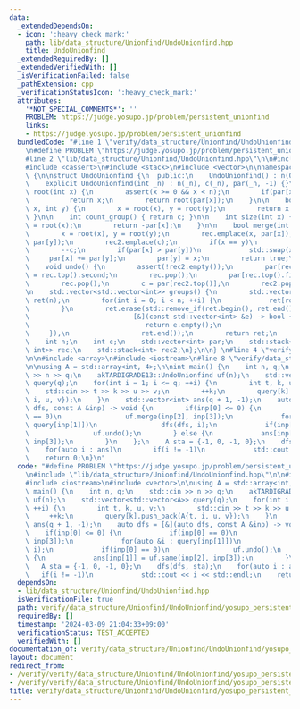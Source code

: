 ```yaml
---
data:
  _extendedDependsOn:
  - icon: ':heavy_check_mark:'
    path: lib/data_structure/Unionfind/UndoUnionfind.hpp
    title: UndoUnionfind
  _extendedRequiredBy: []
  _extendedVerifiedWith: []
  _isVerificationFailed: false
  _pathExtension: cpp
  _verificationStatusIcon: ':heavy_check_mark:'
  attributes:
    '*NOT_SPECIAL_COMMENTS*': ''
    PROBLEM: https://judge.yosupo.jp/problem/persistent_unionfind
    links:
    - https://judge.yosupo.jp/problem/persistent_unionfind
  bundledCode: "#line 1 \"verify/data_structure/Unionfind/UndoUnionfind/yosupo_persistent_unionfind.test.cpp\"\
    \n#define PROBLEM \"https://judge.yosupo.jp/problem/persistent_unionfind\"\n\n\
    #line 2 \"lib/data_structure/Unionfind/UndoUnionfind.hpp\"\n\n#include <algorithm>\n\
    #include <cassert>\n#include <stack>\n#include <vector>\n\nnamespace akTARDIGRADE13\
    \ {\n\nstruct UndoUnionfind {\n  public:\n    UndoUnionfind() : n(0), c(0) {}\n\
    \    explicit UndoUnionfind(int _n) : n(_n), c(_n), par(_n, -1) {}\n\n    int\
    \ root(int x) {\n        assert(x >= 0 && x < n);\n        if(par[x] < 0)\n  \
    \          return x;\n        return root(par[x]);\n    }\n\n    bool same(int\
    \ x, int y) {\n        x = root(x), y = root(y);\n        return x == y;\n   \
    \ }\n\n    int count_group() { return c; }\n\n    int size(int x) {\n        x\
    \ = root(x);\n        return -par[x];\n    }\n\n    bool merge(int x, int y) {\n\
    \        x = root(x), y = root(y);\n        rec.emplace(x, par[x]);\n        rec.emplace(y,\
    \ par[y]);\n        rec2.emplace(c);\n        if(x == y)\n            return false;\n\
    \        --c;\n        if(par[x] > par[y])\n            std::swap(x, y);\n   \
    \     par[x] += par[y];\n        par[y] = x;\n        return true;\n    }\n\n\
    \    void undo() {\n        assert(!rec2.empty());\n        par[rec.top().first]\
    \ = rec.top().second;\n        rec.pop();\n        par[rec.top().first] = rec.top().second;\n\
    \        rec.pop();\n        c = par[rec2.top()];\n        rec2.pop();\n    }\n\
    \n    std::vector<std::vector<int>> groups() {\n        std::vector<std::vector<int>>\
    \ ret(n);\n        for(int i = 0; i < n; ++i) {\n            ret[root(i)].emplace_back(i);\n\
    \        }\n        ret.erase(std::remove_if(ret.begin(), ret.end(),\n       \
    \                          [&](const std::vector<int> &e) -> bool {\n        \
    \                             return e.empty();\n                            \
    \     }),\n                  ret.end());\n        return ret;\n    }\n\n  private:\n\
    \    int n;\n    int c;\n    std::vector<int> par;\n    std::stack<std::pair<int,\
    \ int>> rec;\n    std::stack<int> rec2;\n};\n\n} \n#line 4 \"verify/data_structure/Unionfind/UndoUnionfind/yosupo_persistent_unionfind.test.cpp\"\
    \n\n#include <array>\n#include <iostream>\n#line 8 \"verify/data_structure/Unionfind/UndoUnionfind/yosupo_persistent_unionfind.test.cpp\"\
    \n\nusing A = std::array<int, 4>;\n\nint main() {\n    int n, q;\n    std::cin\
    \ >> n >> q;\n    akTARDIGRADE13::UndoUnionfind uf(n);\n    std::vector<std::vector<A>>\
    \ query(q);\n    for(int i = 1; i <= q; ++i) {\n        int t, k, u, v;\n    \
    \    std::cin >> t >> k >> u >> v;\n        ++k;\n        query[k].push_back(A{t,\
    \ i, u, v});\n    }\n    std::vector<int> ans(q + 1, -1);\n    auto dfs = [&](auto\
    \ dfs, const A &inp) -> void {\n        if(inp[0] <= 0) {\n            if(inp[0]\
    \ == 0)\n                uf.merge(inp[2], inp[3]);\n            for(auto &i :\
    \ query[inp[1]])\n                dfs(dfs, i);\n            if(inp[0] == 0)\n\
    \                uf.undo();\n        } else {\n            ans[inp[1]] = uf.same(inp[2],\
    \ inp[3]);\n        }\n    };\n    A sta = {-1, 0, -1, 0};\n    dfs(dfs, sta);\n\
    \    for(auto i : ans)\n        if(i != -1)\n            std::cout << i << std::endl;\n\
    \    return 0;\n}\n"
  code: "#define PROBLEM \"https://judge.yosupo.jp/problem/persistent_unionfind\"\n\
    \n#include \"lib/data_structure/Unionfind/UndoUnionfind.hpp\"\n\n#include <array>\n\
    #include <iostream>\n#include <vector>\n\nusing A = std::array<int, 4>;\n\nint\
    \ main() {\n    int n, q;\n    std::cin >> n >> q;\n    akTARDIGRADE13::UndoUnionfind\
    \ uf(n);\n    std::vector<std::vector<A>> query(q);\n    for(int i = 1; i <= q;\
    \ ++i) {\n        int t, k, u, v;\n        std::cin >> t >> k >> u >> v;\n   \
    \     ++k;\n        query[k].push_back(A{t, i, u, v});\n    }\n    std::vector<int>\
    \ ans(q + 1, -1);\n    auto dfs = [&](auto dfs, const A &inp) -> void {\n    \
    \    if(inp[0] <= 0) {\n            if(inp[0] == 0)\n                uf.merge(inp[2],\
    \ inp[3]);\n            for(auto &i : query[inp[1]])\n                dfs(dfs,\
    \ i);\n            if(inp[0] == 0)\n                uf.undo();\n        } else\
    \ {\n            ans[inp[1]] = uf.same(inp[2], inp[3]);\n        }\n    };\n \
    \   A sta = {-1, 0, -1, 0};\n    dfs(dfs, sta);\n    for(auto i : ans)\n     \
    \   if(i != -1)\n            std::cout << i << std::endl;\n    return 0;\n}"
  dependsOn:
  - lib/data_structure/Unionfind/UndoUnionfind.hpp
  isVerificationFile: true
  path: verify/data_structure/Unionfind/UndoUnionfind/yosupo_persistent_unionfind.test.cpp
  requiredBy: []
  timestamp: '2024-03-09 21:04:33+09:00'
  verificationStatus: TEST_ACCEPTED
  verifiedWith: []
documentation_of: verify/data_structure/Unionfind/UndoUnionfind/yosupo_persistent_unionfind.test.cpp
layout: document
redirect_from:
- /verify/verify/data_structure/Unionfind/UndoUnionfind/yosupo_persistent_unionfind.test.cpp
- /verify/verify/data_structure/Unionfind/UndoUnionfind/yosupo_persistent_unionfind.test.cpp.html
title: verify/data_structure/Unionfind/UndoUnionfind/yosupo_persistent_unionfind.test.cpp
---
```

